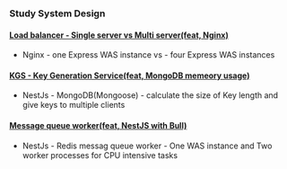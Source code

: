 ### Study System Design 


#### [Load balancer - Single server vs Multi server(feat, Nginx)](./load-balancer/README.md)
- Nginx - one Express WAS instance vs - four Express WAS instances



#### [KGS - Key Generation Service(feat, MongoDB memeory usage)](./key-generation-service/README.md)
- NestJs - MongoDB(Mongoose) - calculate the size of Key length and give keys to multiple clients



#### [Message queue worker(feat, NestJS with Bull)](./message-queues/README.md)
- NestJs - Redis messag queue worker - One WAS instance and Two worker processes for CPU intensive tasks
